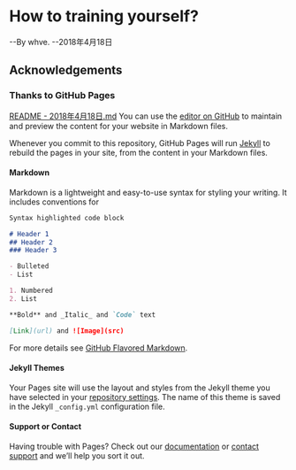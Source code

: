 # How to training yourself?
--By whve.
--2018年4月18日
## Acknowledgements
### Thanks to GitHub Pages
[README - 2018年4月18日.md](https://github.com/whve/whve.github.io/blob/master/README%20-%202018%E5%B9%B44%E6%9C%8818%E6%97%A5.md)
You can use the [editor on GitHub](https://github.com/whve/whve.github.io/edit/master/README.md) to maintain and preview the content for your website in Markdown files.

Whenever you commit to this repository, GitHub Pages will run [Jekyll](https://jekyllrb.com/) to rebuild the pages in your site, from the content in your Markdown files.

#### Markdown

Markdown is a lightweight and easy-to-use syntax for styling your writing. It includes conventions for

```markdown
Syntax highlighted code block

# Header 1
## Header 2
### Header 3

- Bulleted
- List

1. Numbered
2. List

**Bold** and _Italic_ and `Code` text

[Link](url) and ![Image](src)
```

For more details see [GitHub Flavored Markdown](https://guides.github.com/features/mastering-markdown/).

#### Jekyll Themes

Your Pages site will use the layout and styles from the Jekyll theme you have selected in your [repository settings](https://github.com/whve/whve.github.io/settings). The name of this theme is saved in the Jekyll `_config.yml` configuration file.

#### Support or Contact

Having trouble with Pages? Check out our [documentation](https://help.github.com/categories/github-pages-basics/) or [contact support](https://github.com/contact) and we’ll help you sort it out.

